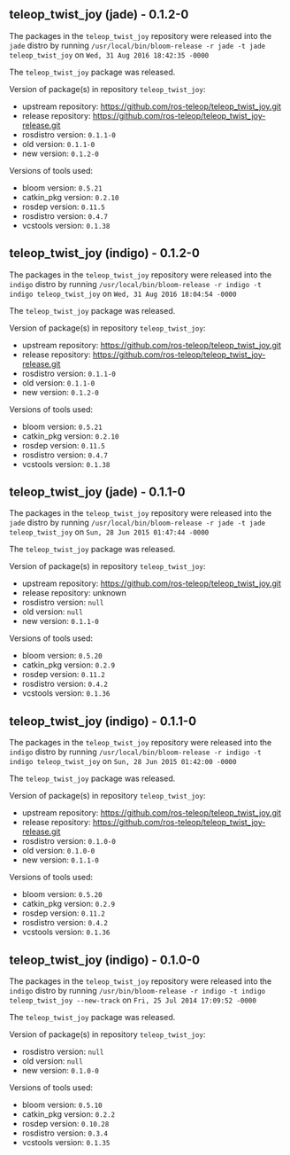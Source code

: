 ## teleop_twist_joy (jade) - 0.1.2-0

The packages in the `teleop_twist_joy` repository were released into the `jade` distro by running `/usr/local/bin/bloom-release -r jade -t jade teleop_twist_joy` on `Wed, 31 Aug 2016 18:42:35 -0000`

The `teleop_twist_joy` package was released.

Version of package(s) in repository `teleop_twist_joy`:

- upstream repository: https://github.com/ros-teleop/teleop_twist_joy.git
- release repository: https://github.com/ros-teleop/teleop_twist_joy-release.git
- rosdistro version: `0.1.1-0`
- old version: `0.1.1-0`
- new version: `0.1.2-0`

Versions of tools used:

- bloom version: `0.5.21`
- catkin_pkg version: `0.2.10`
- rosdep version: `0.11.5`
- rosdistro version: `0.4.7`
- vcstools version: `0.1.38`


## teleop_twist_joy (indigo) - 0.1.2-0

The packages in the `teleop_twist_joy` repository were released into the `indigo` distro by running `/usr/local/bin/bloom-release -r indigo -t indigo teleop_twist_joy` on `Wed, 31 Aug 2016 18:04:54 -0000`

The `teleop_twist_joy` package was released.

Version of package(s) in repository `teleop_twist_joy`:

- upstream repository: https://github.com/ros-teleop/teleop_twist_joy.git
- release repository: https://github.com/ros-teleop/teleop_twist_joy-release.git
- rosdistro version: `0.1.1-0`
- old version: `0.1.1-0`
- new version: `0.1.2-0`

Versions of tools used:

- bloom version: `0.5.21`
- catkin_pkg version: `0.2.10`
- rosdep version: `0.11.5`
- rosdistro version: `0.4.7`
- vcstools version: `0.1.38`


## teleop_twist_joy (jade) - 0.1.1-0

The packages in the `teleop_twist_joy` repository were released into the `jade` distro by running `/usr/local/bin/bloom-release -r jade -t jade teleop_twist_joy` on `Sun, 28 Jun 2015 01:47:44 -0000`

The `teleop_twist_joy` package was released.

Version of package(s) in repository `teleop_twist_joy`:
- upstream repository: https://github.com/ros-teleop/teleop_twist_joy.git
- release repository: unknown
- rosdistro version: `null`
- old version: `null`
- new version: `0.1.1-0`

Versions of tools used:
- bloom version: `0.5.20`
- catkin_pkg version: `0.2.9`
- rosdep version: `0.11.2`
- rosdistro version: `0.4.2`
- vcstools version: `0.1.36`


## teleop_twist_joy (indigo) - 0.1.1-0

The packages in the `teleop_twist_joy` repository were released into the `indigo` distro by running `/usr/local/bin/bloom-release -r indigo -t indigo teleop_twist_joy` on `Sun, 28 Jun 2015 01:42:00 -0000`

The `teleop_twist_joy` package was released.

Version of package(s) in repository `teleop_twist_joy`:
- upstream repository: https://github.com/ros-teleop/teleop_twist_joy.git
- release repository: https://github.com/ros-teleop/teleop_twist_joy-release.git
- rosdistro version: `0.1.0-0`
- old version: `0.1.0-0`
- new version: `0.1.1-0`

Versions of tools used:
- bloom version: `0.5.20`
- catkin_pkg version: `0.2.9`
- rosdep version: `0.11.2`
- rosdistro version: `0.4.2`
- vcstools version: `0.1.36`


## teleop_twist_joy (indigo) - 0.1.0-0

The packages in the `teleop_twist_joy` repository were released into the `indigo` distro by running `/usr/bin/bloom-release -r indigo -t indigo teleop_twist_joy --new-track` on `Fri, 25 Jul 2014 17:09:52 -0000`

The `teleop_twist_joy` package was released.

Version of package(s) in repository `teleop_twist_joy`:
- rosdistro version: `null`
- old version: `null`
- new version: `0.1.0-0`

Versions of tools used:
- bloom version: `0.5.10`
- catkin_pkg version: `0.2.2`
- rosdep version: `0.10.28`
- rosdistro version: `0.3.4`
- vcstools version: `0.1.35`


